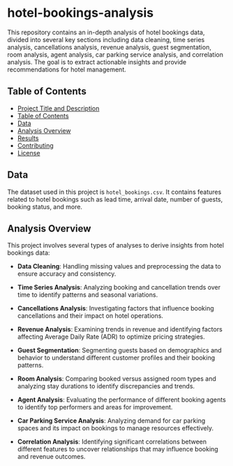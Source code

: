 # hotel-bookings-analysis
This repository contains an in-depth analysis of hotel bookings data, divided into several key sections including data cleaning, time series analysis, cancellations analysis, revenue analysis, guest segmentation, room analysis, agent analysis, car parking service analysis, and correlation analysis. The goal is to extract actionable insights and provide recommendations for hotel management.
## Table of Contents

- [Project Title and Description](#project-title-and-description)
- [Table of Contents](#table-of-contents)
- [Data](#data)
- [Analysis Overview](#analysis-overview)
- [Results](#results)
- [Contributing](#contributing)
- [License](#license)

## Data

The dataset used in this project is `hotel_bookings.csv`. It contains features related to hotel bookings such as lead time, arrival date, number of guests, booking status, and more.

## Analysis Overview

This project involves several types of analyses to derive insights from hotel bookings data:

- **Data Cleaning**: Handling missing values and preprocessing the data to ensure accuracy and consistency.
  
- **Time Series Analysis**: Analyzing booking and cancellation trends over time to identify patterns and seasonal variations.

- **Cancellations Analysis**: Investigating factors that influence booking cancellations and their impact on hotel operations.

- **Revenue Analysis**: Examining trends in revenue and identifying factors affecting Average Daily Rate (ADR) to optimize pricing strategies.

- **Guest Segmentation**: Segmenting guests based on demographics and behavior to understand different customer profiles and their booking patterns.

- **Room Analysis**: Comparing booked versus assigned room types and analyzing stay durations to identify discrepancies and trends.

- **Agent Analysis**: Evaluating the performance of different booking agents to identify top performers and areas for improvement.

- **Car Parking Service Analysis**: Analyzing demand for car parking spaces and its impact on bookings to manage resources effectively.

- **Correlation Analysis**: Identifying significant correlations between different features to uncover relationships that may influence booking and revenue outcomes.




